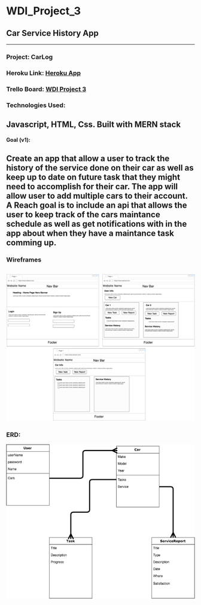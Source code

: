 # WDI_Project_3
Car Service History App
---
---
### Project: CarLog
### Heroku Link: [Heroku App](https://mears-car-service.herokuapp.com/)
### Trello Board: [WDI Project 3](https://trello.com/b/aDd1W78I/project-3)
### Technologies Used:
Javascript, HTML, Css. Built with MERN stack
---
#### Goal (v1): 

Create an app that allow a user to track the history of the service done on their car as well as keep up to date on future task that they might need to accomplish for their car. The app will allow user to add multiple cars to their account. A Reach goal is to include an api that allows the user to keep track of the cars maintance schedule as well as get notifications with in the app about when they have a maintance task comming up.
---
### Wireframes
![Wireframes](Wireframes.png)
---
### ERD:
![ERD](ERD.png)
